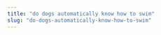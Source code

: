 ```yaml
---
title: "do dogs automatically know how to swim"
slug: "do-dogs-automatically-know-how-to-swim"
---
```



